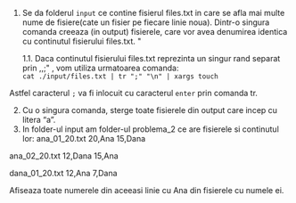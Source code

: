 1. Se da folderul `input` ce contine fisierul files.txt in care se afla mai multe nume de fisiere(cate un fisier pe fiecare linie noua). Dintr-o singura comanda creeaza (in output) fisierele, care vor avea denumirea identica cu continutul fisierului files.txt. "

    1.1. Daca continutul fisierului files.txt reprezinta un singur rand separat prin ,,;" , vom utiliza urmatoarea comanda:\
`cat ./input/files.txt | tr ";" "\n" | xargs touch`

Astfel caracterul `;` va fi inlocuit cu caracterul `enter` prin comanda tr.


2. Cu o singura comanda, sterge toate fisierele din output care incep cu litera “a”. 
3. In folder-ul input am folder-ul problema_2 ce are fisierele si continutul lor:
ana_01_20.txt
    20,Ana
    15,Dana

ana_02_20.txt
    12,Dana
    15,Ana

dana_01_20.txt
    12,Ana
    7,Dana

 Afiseaza toate numerele din aceeasi linie cu Ana din fisierele cu numele ei.